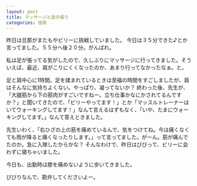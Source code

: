 ```yaml
---
layout: post
title: マッサージと足の張り
categories: 技術
---
```


昨日は旦那がまたもやビリーに挑戦していました。
今日は３５分できた♪とか言ってました。５５分へ後２０分。がんばれ。

私は足が張ってる気がしたので、久しぶりにマッサージに行ってきました。そういえば、最近、肩がこりにくくなったのか、あまり行ってなかったなぁ。と。

足と肩中心に1時間。足を揉まれているときは至福の時間をすごしましたが、肩はそんなに気持ちよくない。やっぱり、凝ってないか？
終わった後、先生が、「大腿筋から下の筋肉がすごいですねー。立ち仕事かなにかされてるんですか？」と聞いてきたので、「ビリーやってます！」とか「マッスルトレーナーはいてウォーキングしてます！」なんて言えるはずもなく、「いや、たまにウォーキングしてます。」なんて答えときました。

先生いわく、「右ひざの上の筋を痛めているんで、気をつけてね。今は痛くなくても雨が降ると痛くなったりします。」って言ってました。がーん。筋が痛んでたのか。急に入隊したからかな？
そんなわけで、昨日はびびって、ビリーに会わずに寝ちゃいました。

今日も、出勤時は膝を痛めないように歩いてきました。

びびりなんで、勘弁してくださいよー。

